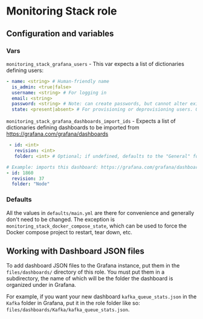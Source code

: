 # Monitoring Stack role

## Configuration and variables

### Vars

`monitoring_stack_grafana_users` - This var expects a list of dictionaries defining users:

```yaml
- name: <string> # Human-friendly name
  is_admin: <true|false>
  username: <string> # For logging in
  email: <string>
  password: <string> # Note: can create passwords, but cannot alter existing ones!
  state: <present|absent> # For provisioning or deprovisioning users. Once a single run has been done with `state:absent`, the user entry can be removed.
```

`monitoring_stack_grafana_dashboards_import_ids` - Expects a list of dictionaries defining dashboards to be imported from https://grafana.com/grafana/dashboards

```yaml
 - id: <int>
   revision: <int>
   folder: <int> # Optional; if undefined, defaults to the "General" folder

# Example: imports this dashboard: https://grafana.com/grafana/dashboards/1860-node-exporter-full/
- id: 1860
  revision: 37
  folder: "Node"
```

### Defaults

All the values in `defaults/main.yml` are there for convenience and generally don't need to be changed. The exception is `monitoring_stack_docker_compose_state`, which can be used to force the Docker compose project to restart, tear down, etc.

## Working with Dashboard JSON files

To add dashboard JSON files to the Grafana instance, put them in the `files/dashboards/` directory of this role. You must put them in a subdirectory, the name of which will be the folder the dashboard is organized under in Grafana.

For example, if you want your new dashboard `kafka_queue_stats.json` in the `Kafka` folder in Grafana, put it in the role folder like so: `files/dashboards/Kafka/kafka_queue_stats.json`.

